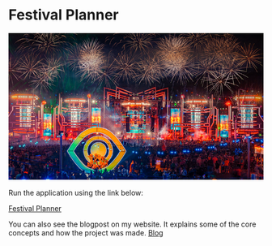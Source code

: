 # Festival Planner

![Festival Planner](./resources/festival_header.jpg)

Run the application using the link below:

[Festival Planner](https://skylarcastator-festival-organizer-streamlit-ui-s4xpql.streamlit.app/)

You can also see the blogpost on my website. It explains some of the core concepts and how the project was made.
[Blog](https://www.skylarcastator.net/post/festival-coding)
